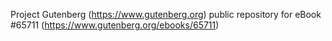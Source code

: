 Project Gutenberg (https://www.gutenberg.org) public repository for
eBook #65711 (https://www.gutenberg.org/ebooks/65711)
